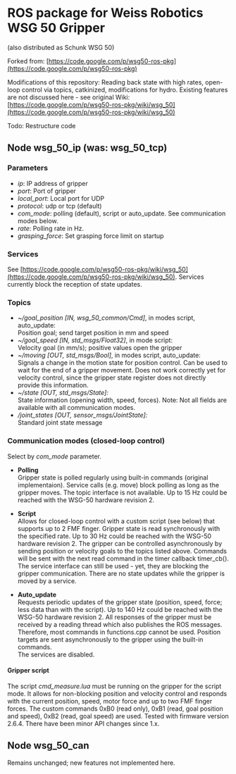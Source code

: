 # ROS package for Weiss Robotics WSG 50 Gripper
(also distributed as Schunk WSG 50)

Forked from: [https://code.google.com/p/wsg50-ros-pkg](https://code.google.com/p/wsg50-ros-pkg)

Modifications of this repository:
Reading back state with high rates, open-loop control via topics, catkinized, modifications for hydro.
Existing features are not discussed here - see original Wiki: [https://code.google.com/p/wsg50-ros-pkg/wiki/wsg_50](https://code.google.com/p/wsg50-ros-pkg/wiki/wsg_50)

Todo: Restructure code


## Node wsg\_50\_ip (was: wsg\_50_tcp)

### Parameters
* *ip*: IP address of gripper
* *port*: Port of gripper
* *local_port*: Local port for UDP
* *protocol*: udp or tcp (default)
* *com_mode*: polling (default), script or auto_update. See communication modes below.
* *rate*: Polling rate in Hz.
* *grasping_force*: Set grasping force limit on startup


### Services
See [https://code.google.com/p/wsg50-ros-pkg/wiki/wsg_50](https://code.google.com/p/wsg50-ros-pkg/wiki/wsg_50). Services currently block the reception of state updates.

### Topics
* *~/goal\_position [IN, wsg_50_common/Cmd]*, in modes script, auto_update:<br/>
Position goal; send target position in mm and speed
* *~/goal\_speed [IN, std_msgs/Float32]*, in mode script:<br/>
Velocity goal (in mm/s); positive values open the gripper
* *~/moving [OUT, std_msgs/Bool]*, in modes script, auto_update:<br/>
Signals a change in the motion state for position control. Can be used to wait for the end of a gripper movement. Does not work correctly yet for velocity control, since the gripper state register does not directly provide this information.
* *~/state [OUT, std_msgs/State]:*<br/>
State information (opening width, speed, forces). Note: Not all fields are available with all communication modes.
* */joint_states [OUT, sensor_msgs/JointState]:*<br/>
Standard joint state message


### Communication modes (closed-loop control)
Select by *com_mode* parameter.

* **Polling**<br />
Gripper state is polled regularly using built-in commands (original implementaion). Service calls (e.g. move) block polling as long as the gripper moves. The topic interface is not available. Up to 15 Hz could be reached with the WSG-50 hardware revision 2.

* **Script**<br />
Allows for closed-loop control with a custom script (see below) that supports up to 2 FMF finger. Gripper state is read synchronously with the specified rate. Up to 30 Hz could be reached with the WSG-50 hardware revision 2. The gripper can be controlled asynchronously by sending position or velocity goals to the topics listed above. Commands will be sent with the next read command in the timer callback timer_cb().<br />
The service interface can still be used - yet, they are blocking the gripper communication. There are no state updates while the gripper is moved by a service. 

* **Auto_update**<br>
Requests periodic updates of the gripper state (position, speed, force; less data than with the script). Up to 140 Hz could be reached with the WSG-50 hardware revision 2. All responses of the gripper must be received by a reading thread which also publishes the ROS messages. Therefore, most commands in functions.cpp cannot be used. Position targets are sent asynchronously to the gripper using the built-in commands.<br />
The services are disabled.

#### Gripper script
The script *cmd_measure.lua* must be running on the gripper for the script mode. It allows for non-blocking position and velocity control and responds with the current position, speed, motor force and up to two FMF finger forces. The custom commands 0xB0 (read only), 0xB1 (read, goal position and speed), 0xB2 (read, goal speed) are used. Tested with firmware version 2.6.4. There have been minor API changes since 1.x.


## Node wsg\_50_can

Remains unchanged; new features not implemented here. 
